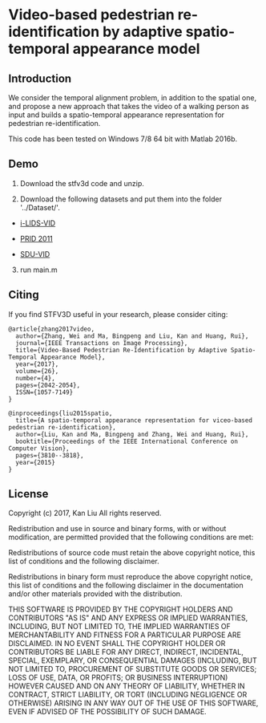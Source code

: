 # Video-based pedestrian re-identification by adaptive spatio-temporal appearance model

## Introduction

We consider the temporal alignment problem, in addition to the spatial one,
and propose a new approach that takes the video of a walking person as input and builds a spatio-temporal appearance representation for pedestrian re-identification.

This code has been tested on Windows 7/8 64 bit with Matlab 2016b.

## Demo

1. Download the stfv3d code and unzip.

2. Download the following datasets and put them into the folder '../Dataset/'.

  * [i-LIDS-VID](http://www.eecs.qmul.ac.uk/~xiatian/downloads_qmul_iLIDS-VID_ReID_dataset.html)

  * [PRID 2011](http://lrs.icg.tugraz.at/datasets/prid/)

  * [SDU-VID](http://www.vsislab.com/projects/MLAI/PedestrianRepresentation/)

3. run main.m

## Citing

If you find STFV3D useful in your research, please consider citing:

```
@article{zhang2017video,
  author={Zhang, Wei and Ma, Bingpeng and Liu, Kan and Huang, Rui},
  journal={IEEE Transactions on Image Processing},
  title={Video-Based Pedestrian Re-Identification by Adaptive Spatio-Temporal Appearance Model},
  year={2017},
  volume={26},
  number={4},
  pages={2042-2054},
  ISSN={1057-7149}
}

@inproceedings{liu2015spatio,
  title={A spatio-temporal appearance representation for viceo-based pedestrian re-identification},
  author={Liu, Kan and Ma, Bingpeng and Zhang, Wei and Huang, Rui},
  booktitle={Proceedings of the IEEE International Conference on Computer Vision},
  pages={3810--3818},
  year={2015}
}
```

## License

Copyright (c) 2017, Kan Liu
All rights reserved.

Redistribution and use in source and binary forms, with or without modification, are permitted provided that the following conditions are met:

Redistributions of source code must retain the above copyright notice, this list of conditions and the following disclaimer.

Redistributions in binary form must reproduce the above copyright notice, this list of conditions and the following disclaimer in the documentation and/or other materials provided with the distribution.

THIS SOFTWARE IS PROVIDED BY THE COPYRIGHT HOLDERS AND CONTRIBUTORS "AS IS" AND ANY EXPRESS OR IMPLIED WARRANTIES, INCLUDING, BUT NOT LIMITED TO, THE IMPLIED WARRANTIES OF MERCHANTABILITY AND FITNESS FOR A PARTICULAR PURPOSE ARE DISCLAIMED. IN NO EVENT SHALL THE COPYRIGHT HOLDER OR CONTRIBUTORS BE LIABLE FOR ANY DIRECT, INDIRECT, INCIDENTAL, SPECIAL, EXEMPLARY, OR CONSEQUENTIAL DAMAGES (INCLUDING, BUT NOT LIMITED TO, PROCUREMENT OF SUBSTITUTE GOODS OR SERVICES; LOSS OF USE, DATA, OR PROFITS; OR BUSINESS INTERRUPTION) HOWEVER CAUSED AND ON ANY THEORY OF LIABILITY, WHETHER IN CONTRACT, STRICT LIABILITY, OR TORT (INCLUDING NEGLIGENCE OR OTHERWISE) ARISING IN ANY WAY OUT OF THE USE OF THIS SOFTWARE, EVEN IF ADVISED OF THE POSSIBILITY OF SUCH DAMAGE.
